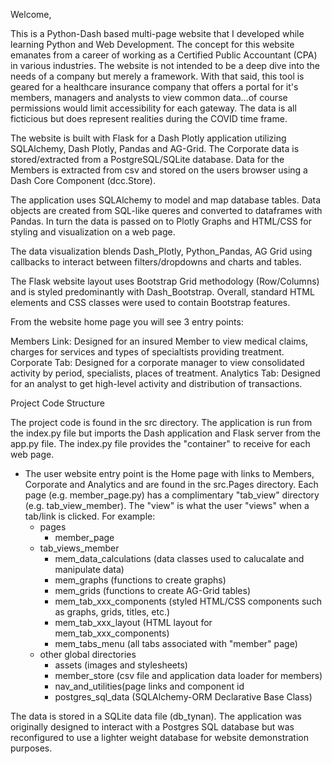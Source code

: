 Welcome,

This is a Python-Dash based multi-page website that I developed while learning Python and Web Development. The concept for this website emanates from a career of working as a Certified Public Accountant (CPA) in various industries. The website is not intended to be a deep dive into the needs of a company but merely a framework.  With that said, this tool is geared for a healthcare insurance company that offers a portal for it's members, managers and analysts to view common data...of course permissions would limit accessibility for each gateway.  The data is all ficticious but does represent realities during the COVID time frame.

The website is built with Flask for a Dash Plotly application utilizing SQLAlchemy, Dash Plotly, Pandas and AG-Grid.  The Corporate data is stored/extracted from a PostgreSQL/SQLite database. Data for the Members is extracted from csv and stored on the users browser using a Dash Core Component (dcc.Store).

The application uses SQLAlchemy to model and map database tables.  Data objects are created from SQL-like queres and converted to dataframes with Pandas. 
In turn the data is passed on to Plotly Graphs and HTML/CSS for styling and visualization on a web page.

The data visualization blends Dash_Plotly, Python_Pandas, AG Grid using callbacks to interact between filters/dropdowns and charts and tables.

The Flask website layout uses Bootstrap Grid methodology (Row/Columns) and is styled predominantly with Dash_Bootstrap.  Overall, standard HTML elements and CSS classes were used to contain Bootstrap features.


From the website home page you will see 3 entry points:

Members Link:  Designed for an insured Member to view medical claims, charges for services and types of specialtists providing treatment.
Corporate Tab:  Designed for a corporate manager to view consolidated activity by period, specialists, places of treatment.
Analytics Tab:  Designed for an analyst to get high-level activity and distribution of transactions.


Project Code Structure

The project code is found in the src directory.  The application is run from the index.py file but imports the Dash application and Flask server from the app.py file.  The index.py file provides the "container" to receive for each web page.

- The user website entry point is the Home page with links to Members, Corporate and Analytics and are found in the src.Pages directory.
Each page (e.g. member_page.py) has a complimentary "tab_view" directory (e.g. tab_view_member).  The "view" is what the user "views" when a tab/link is clicked.  For example:
  - pages
    - member_page
  - tab_views_member
    - mem_data_calculations (data classes used to calucalate and manipulate data)
    - mem_graphs (functions to create graphs)
    - mem_grids (functions to create AG-Grid tables)
    - mem_tab_xxx_components (styled HTML/CSS components such as graphs, grids, titles, etc.)
    - mem_tab_xxx_layout (HTML layout for mem_tab_xxx_components)
    - mem_tabs_menu (all tabs associated with "member" page)
  - other global directories
    - assets (images and stylesheets)
    - member_store (csv file and application data loader for members)
    - nav_and_utilities(page links and component id
    - postgres_sql_data (SQLAlchemy-ORM Declarative Base Class) 

The data is stored in a SQLite data file (db_tynan).  The application was originally designed to interact with a Postgres SQL database but was reconfigured to use a lighter weight database for website demonstration purposes.



